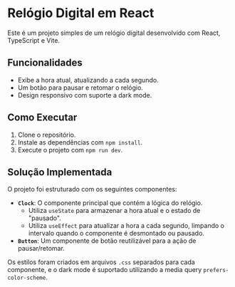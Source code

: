 # Relógio Digital em React

Este é um projeto simples de um relógio digital desenvolvido com React, TypeScript e Vite.

## Funcionalidades

- Exibe a hora atual, atualizando a cada segundo.
- Um botão para pausar e retomar o relógio.
- Design responsivo com suporte a dark mode.

## Como Executar

1.  Clone o repositório.
2.  Instale as dependências com `npm install`.
3.  Execute o projeto com `npm run dev`.

## Solução Implementada

O projeto foi estruturado com os seguintes componentes:

- **`Clock`**: O componente principal que contém a lógica do relógio.
  - Utiliza `useState` para armazenar a hora atual e o estado de "pausado".
  - Utiliza `useEffect` para atualizar a hora a cada segundo, limpando o intervalo quando o componente é desmontado ou pausado.
- **`Button`**: Um componente de botão reutilizável para a ação de pausar/retomar.

Os estilos foram criados em arquivos `.css` separados para cada componente, e o dark mode é suportado utilizando a media query `prefers-color-scheme`.